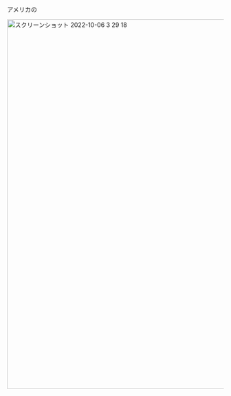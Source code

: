 アメリカの


<img width="860" alt="スクリーンショット 2022-10-06 3 29 18" src="https://user-images.githubusercontent.com/62456878/194135159-4ac34861-7021-49bd-80f2-df0946614f3a.png">
